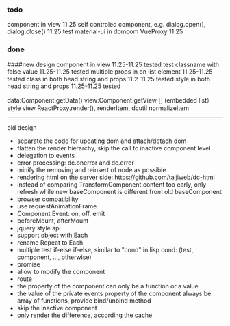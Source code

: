 ### todo
component in view 11.25
self controled component, e.g. dialog.open(), dialog.close() 11.25
test material-ui in domcom
VueProxy 11.25

### done
####new design
component in view 11.25-11.25 tested
test classname with false value 11.25-11.25 tested
multiple props in on  list element 11.25-11.25 tested
class in both head string and props 11.2-11.25 tested
style in both head string and props 11.25-11.25 tested

data:Component.getData()
view:Component.getView
[] (embedded list） style  view
ReactProxy.render(), renderItem, dcutil normalizeItem

----------------------------------------------------------
old design
* separate the code for updating dom and attach/detach dom
* flatten the render hierarchy, skip the call to inactive component level
* delegation to events
* error processing: dc.onerror and dc.error
* minify the removing and reinsert of node as possible
* rendering html on the server side: https://github.com/taijiweb/dc-html
* instead of comparing TransformComponent.content too early, only refresh while new baseComponent is different from old baseComponent
* browser compatibility
* use requestAnimationFrame
* Component Event: on, off, emit
* beforeMount, afterMount
* jquery style api
* support object with Each
* rename Repeat to Each
* multiple test if-else if-else, similar to "cond" in lisp
  cond: (test, component, ..., otherwise)
* promise
* allow to modify the component
* route
* the property of the component can only be a function or a value
* the value of the private events property of the component always be array of functions, provide bind/unbind method
* skip the inactive component
* only render the difference, according the cache

